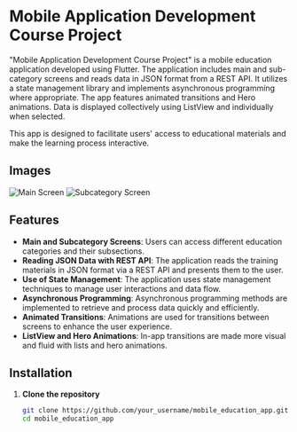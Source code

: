 # Mobile Application Development Course Project

"Mobile Application Development Course Project" is a mobile education application developed using Flutter. The application includes main and sub-category screens and reads data in JSON format from a REST API. It utilizes a state management library and implements asynchronous programming where appropriate. The app features animated transitions and Hero animations. Data is displayed collectively using ListView and individually when selected.

This app is designed to facilitate users' access to educational materials and make the learning process interactive.

## Images

![Main Screen](path_to_image/Ekran_Resmi_2024-06-12_18_54_27.png)
![Subcategory Screen](path_to_image/Ekran_Resmi_2024-06-12_18_54_56.png)

## Features

- **Main and Subcategory Screens**: Users can access different education categories and their subsections.
- **Reading JSON Data with REST API**: The application reads the training materials in JSON format via a REST API and presents them to the user.
- **Use of State Management**: The application uses state management techniques to manage user interactions and data flow.
- **Asynchronous Programming**: Asynchronous programming methods are implemented to retrieve and process data quickly and efficiently.
- **Animated Transitions**: Animations are used for transitions between screens to enhance the user experience.
- **ListView and Hero Animations**: In-app transitions are made more visual and fluid with lists and hero animations.

## Installation

1. **Clone the repository**
   ```sh
   git clone https://github.com/your_username/mobile_education_app.git
   cd mobile_education_app
